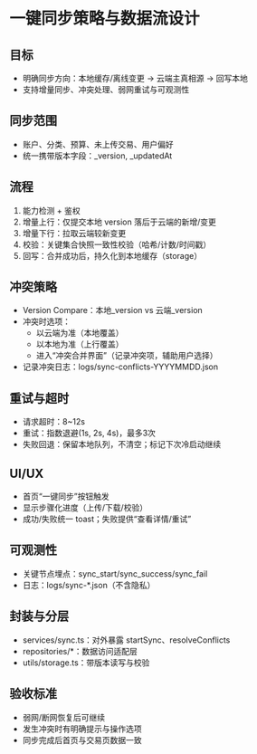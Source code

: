 # 一键同步策略与数据流设计

## 目标
- 明确同步方向：本地缓存/离线变更 → 云端主真相源 → 回写本地
- 支持增量同步、冲突处理、弱网重试与可观测性

## 同步范围
- 账户、分类、预算、未上传交易、用户偏好
- 统一携带版本字段：_version, _updatedAt

## 流程
1) 能力检测 + 鉴权
2) 增量上行：仅提交本地 version 落后于云端的新增/变更
3) 增量下行：拉取云端较新变更
4) 校验：关键集合快照一致性校验（哈希/计数/时间戳）
5) 回写：合并成功后，持久化到本地缓存（storage）

## 冲突策略
- Version Compare：本地_version vs 云端_version
- 冲突时选项：
  - 以云端为准（本地覆盖）
  - 以本地为准（上行覆盖）
  - 进入“冲突合并界面”（记录冲突项，辅助用户选择）
- 记录冲突日志：logs/sync-conflicts-YYYYMMDD.json

## 重试与超时
- 请求超时：8~12s
- 重试：指数退避(1s, 2s, 4s)，最多3次
- 失败回退：保留本地队列，不清空；标记下次冷启动继续

## UI/UX
- 首页“一键同步”按钮触发
- 显示步骤化进度（上传/下载/校验）
- 成功/失败统一 toast；失败提供“查看详情/重试”

## 可观测性
- 关键节点埋点：sync_start/sync_success/sync_fail
- 日志：logs/sync-*.json（不含隐私）

## 封装与分层
- services/sync.ts：对外暴露 startSync、resolveConflicts
- repositories/*：数据访问适配层
- utils/storage.ts：带版本读写与校验

## 验收标准
- 弱网/断网恢复后可继续
- 发生冲突时有明确提示与操作选项
- 同步完成后首页与交易页数据一致